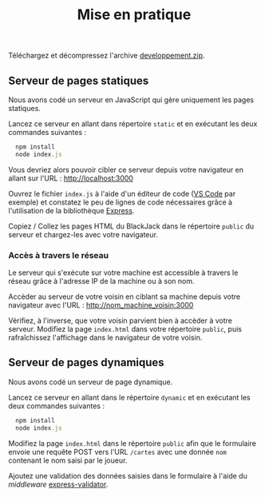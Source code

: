 ﻿---
layout: article
title: Mise en pratique
sidebar:
  nav: web
---

Téléchargez et décompressez l'archive [developpement.zip](developpement.zip).

## Serveur de pages statiques

Nous avons codé un serveur en JavaScript qui gère uniquement les pages statiques.

Lancez ce serveur en allant dans répertoire `static` et en exécutant les deux commandes suivantes :

```javascript
  npm install
  node index.js
```

Vous devriez alors pouvoir cibler ce serveur depuis votre navigateur en allant sur l'URL : [http://localhost:3000](http://localhost:3000)

Ouvrez le fichier `index.js` à l'aide d'un éditeur de code ([VS Code](https://code.visualstudio.com) par exemple) et constatez le peu de lignes de code nécessaires grâce à l'utilisation de la bibliothèque [Express](http://expressjs.com).

Copiez / Collez les pages HTML du BlackJack dans le répertoire `public` du serveur et chargez-les avec votre navigateur.

### Accès à travers le réseau

Le serveur qui s'exécute sur votre machine est accessible à travers le réseau grâce à l'adresse IP de la machine ou à son nom.

Accèder au serveur de votre voisin en ciblant sa machine depuis votre navigateur avec l'URL : [http://nom_machine_voisin:3000](http://nom_machine_voisin:3000)

Vérifiez, à l'inverse, que votre voisin parvient bien à accèder à votre serveur. Modifiez la page `index.html` dans votre répertoire `public`, puis rafraîchissez l'affichage dans le navigateur de votre voisin.

## Serveur de pages dynamiques

Nous avons codé un serveur de page dynamique.

Lancez ce serveur en allant dans le répertoire `dynamic` et en exécutant les deux commandes suivantes :

```javascript
  npm install
  node index.js
```

Modifiez la page `index.html` dans le répertoire `public` afin que le formulaire envoie une requête POST vers l'URL `/cartes` avec une donnée `nom` contenant le nom saisi par le joueur.

Ajoutez une validation des données saisies dans le formulaire à l'aide du _middleware_ [express-validator](https://express-validator.github.io/docs/).